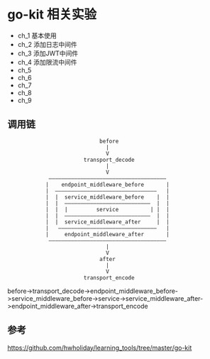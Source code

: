 # go-kit 相关实验

- ch_1 基本使用
- ch_2 添加日志中间件
- ch_3 添加JWT中间件
- ch_4 添加限流中间件
- ch_5
- ch_6
- ch_7
- ch_8
- ch_9

## 调用链
```bigquery
                             before
                               |
                               V
                        transport_decode
                               |
                               V
             —————————————————————————————————————
            |    endpoint_middleware_before       |
            |  ————————————————————————————————   |
            |  |  service_middleware_before    |  |
            |  |  ———————————————————————————  |  |
            |  |  |         service          | |  |
            |  |  ———————————————————————————  |  |
            |  |  service_middleware_after     |  |
            |   ———————————————————————————————   |                
            |     endpoint_middleware_after       |
             —————————————————————————————————————
                               |
                               V
                             after
                               |
                               V
                        transport_encode
```
before->transport_decode->endpoint_middleware_before->service_middleware_before->service->service_middleware_after->endpoint_middleware_after->transport_encode
## 参考
https://github.com/hwholiday/learning_tools/tree/master/go-kit